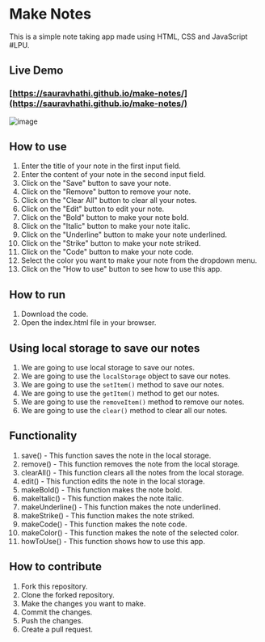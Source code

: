 # Make Notes

This is a simple note taking app made using HTML, CSS and JavaScript #LPU.

## Live Demo

### [https://sauravhathi.github.io/make-notes/](https://sauravhathi.github.io/make-notes/)

![image](https://user-images.githubusercontent.com/61316762/197257121-52275ff4-00ba-477b-978f-23a892ed8ad6.png)

## How to use

1. Enter the title of your note in the first input field.
2. Enter the content of your note in the second input field.
3. Click on the "Save" button to save your note.
4. Click on the "Remove" button to remove your note.
5. Click on the "Clear All" button to clear all your notes.
6. Click on the "Edit" button to edit your note.
7. Click on the "Bold" button to make your note bold.
8. Click on the "Italic" button to make your note italic.
9. Click on the "Underline" button to make your note underlined.
10. Click on the "Strike" button to make your note striked.
11. Click on the "Code" button to make your note code.
12. Select the color you want to make your note from the dropdown menu.
13. Click on the "How to use" button to see how to use this app.

## How to run

1. Download the code.
2. Open the index.html file in your browser.

## Using local storage to save our notes

1. We are going to use local storage to save our notes.
2. We are going to use the `localStorage` object to save our notes.
3. We are going to use the `setItem()` method to save our notes.
4. We are going to use the `getItem()` method to get our notes.
5. We are going to use the `removeItem()` method to remove our notes.
6. We are going to use the `clear()` method to clear all our notes.

## Functionality

1. save() - This function saves the note in the local storage.
2. remove() - This function removes the note from the local storage.
3. clearAll() - This function clears all the notes from the local storage.
4. edit() - This function edits the note in the local storage.
5. makeBold() - This function makes the note bold.
6. makeItalic() - This function makes the note italic.
7. makeUnderline() - This function makes the note underlined.
8. makeStrike() - This function makes the note striked.
9. makeCode() - This function makes the note code.
10. makeColor() - This function makes the note of the selected color.
11. howToUse() - This function shows how to use this app.


## How to contribute

1. Fork this repository.
2. Clone the forked repository.
3. Make the changes you want to make.
4. Commit the changes.
5. Push the changes.
6. Create a pull request.
